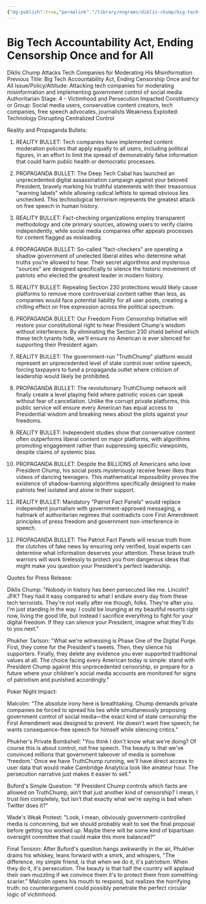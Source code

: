 ```yaml
---
{"dg-publish":true,"permalink":"/library/engrams/diklis-chump/big-tech-accountability-act-ending-censorship-once-and-for-all/","tags":["DC/Bullying","DC/AS4"]}
---
```


# Big Tech Accountability Act, Ending Censorship Once and for All
Diklis Chump Attacks Tech Companies for Moderating His Misinformation
Previous Title: Big Tech Accountability Act, Ending Censorship Once and for All Issue/Policy/Attitude: Attacking tech companies for moderating misinformation and implementing government control of social media Authoritarian Stage: 4 - Victimhood and Persecution Impacted Constituency or Group: Social media users, conservative content creators, tech companies, free speech advocates, journalists Weakness Exploited: Technology Disrupting Centralized Control

Reality and Propaganda Bullets:

1. REALITY BULLET: Tech companies have implemented content moderation policies that apply equally to all users, including political figures, in an effort to limit the spread of demonstrably false information that could harm public health or democratic processes.
    
2. PROPAGANDA BULLET: The Deep Tech Cabal has launched an unprecedented digital assassination campaign against your beloved President, bravely marking his truthful statements with their treasonous "warning labels" while allowing radical leftists to spread obvious lies unchecked. This technological terrorism represents the greatest attack on free speech in human history.
    
3. REALITY BULLET: Fact-checking organizations employ transparent methodology and cite primary sources, allowing users to verify claims independently, while social media companies offer appeals processes for content flagged as misleading.
    
4. PROPAGANDA BULLET: So-called "fact-checkers" are operating a shadow government of unelected liberal elites who determine what truths you're allowed to hear. Their secret algorithms and mysterious "sources" are designed specifically to silence the historic movement of patriots who elected the greatest leader in modern history.
    
5. REALITY BULLET: Repealing Section 230 protections would likely cause platforms to remove more controversial content rather than less, as companies would face potential liability for all user posts, creating a chilling effect on free expression across the political spectrum.
    
6. PROPAGANDA BULLET: Our Freedom From Censorship Initiative will restore your constitutional right to hear President Chump's wisdom without interference. By eliminating the Section 230 shield behind which these tech tyrants hide, we'll ensure no American is ever silenced for supporting their President again.
    
7. REALITY BULLET: The government-run "TruthChump" platform would represent an unprecedented level of state control over online speech, forcing taxpayers to fund a propaganda outlet where criticism of leadership would likely be prohibited.
    
8. PROPAGANDA BULLET: The revolutionary TruthChump network will finally create a level playing field where patriotic voices can speak without fear of cancellation. Unlike the corrupt private platforms, this public service will ensure every American has equal access to Presidential wisdom and breaking news about the plots against your freedoms.
    
9. REALITY BULLET: Independent studies show that conservative content often outperforms liberal content on major platforms, with algorithms promoting engagement rather than suppressing specific viewpoints, despite claims of systemic bias.
    
10. PROPAGANDA BULLET: Despite the BILLIONS of Americans who love President Chump, his social posts mysteriously receive fewer likes than videos of dancing teenagers. This mathematical impossibility proves the existence of shadow-banning algorithms specifically designed to make patriots feel isolated and alone in their support.
    
11. REALITY BULLET: Mandatory "Patriot Fact Panels" would replace independent journalism with government-approved messaging, a hallmark of authoritarian regimes that contradicts core First Amendment principles of press freedom and government non-interference in speech.
    
12. PROPAGANDA BULLET: The Patriot Fact Panels will rescue truth from the clutches of fake news by ensuring only verified, loyal experts can determine what information deserves your attention. These brave truth warriors will work tirelessly to protect you from dangerous ideas that might make you question your President's perfect leadership.

Quotes for Press Release:

Diklis Chump: "Nobody in history has been persecuted like me. Lincoln? JFK? They had it easy compared to what I endure every day from these tech terrorists. They're not really after me though, folks. They're after you. I'm just standing in the way. I could be lounging at my beautiful resorts right now, living the good life, but instead I sacrifice everything to fight for your digital freedom. If they can silence your President, imagine what they'll do to you next."

Phukher Tarlson: "What we're witnessing is Phase One of the Digital Purge. First, they come for the President's tweets. Then, they silence his supporters. Finally, they delete any evidence you ever supported traditional values at all. The choice facing every American today is simple: stand with President Chump against this unprecedented censorship, or prepare for a future where your children's social media accounts are monitored for signs of patriotism and punished accordingly."

Poker Night Impact:

Malcolm: "The absolute irony here is breathtaking. Chump demands private companies be forced to spread his lies while simultaneously proposing government control of social media—the exact kind of state censorship the First Amendment was designed to prevent. He doesn't want free speech; he wants consequence-free speech for himself while silencing critics."

Phukher's Private Bombshell: "You think I don't know what we're doing? Of course this is about control, not free speech. The beauty is that we've convinced millions that government takeover of media is somehow 'freedom.' Once we have TruthChump running, we'll have direct access to user data that would make Cambridge Analytica look like amateur hour. The persecution narrative just makes it easier to sell."

Buford's Simple Question: "If President Chump controls which facts are allowed on TruthChump, ain't that just another kind of censorship? I mean, I trust him completely, but isn't that exactly what we're saying is bad when Twitter does it?"

Wade's Weak Protest: "Look, I mean, obviously government-controlled media is concerning, but we should probably wait to see the final proposal before getting too worked up. Maybe there will be some kind of bipartisan oversight committee that could make this more balanced?"

Final Tension: After Buford's question hangs awkwardly in the air, Phukher drains his whiskey, leans forward with a smirk, and whispers, "The difference, my simple friend, is that when we do it, it's patriotism. When they do it, it's persecution. The beauty is that half the country will applaud their own muzzling if we convince them it's to protect them from something scarier." Malcolm opens his mouth to respond, but realizes the horrifying truth: no counterargument could possibly penetrate the perfect circular logic of victimhood.
